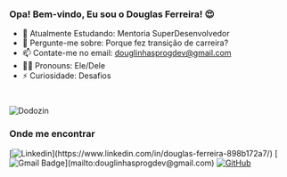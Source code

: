 ### Opa! Bem-vindo, Eu sou o Douglas Ferreira! 😍

- 🌱 Atualmente Estudando: Mentoria SuperDesenvolvedor
- 💬 Pergunte-me sobre: Porque fez transição de carreira?
- 📫 Contate-me no email: douglinhasprogdev@gmail.com
- 🎃🦁 Pronouns: Ele/Dele
- ⚡ Curiosidade: Desafios
  
###

<div>

</div>  

<div style="display: inline_block"><br>
  <img allgn="right" alt="Dodozin" src="https://cdn.discordapp.com/attachments/1229078372882055262/1229082916819042436/Untitled_Made_with_FlexClip.gif?ex=662e63aa&is=661beeaa&hm=b00ac04b9b4483c6e5642bb15b9b40e4e91ef4e705684ef8e09621f026e3a216&">
</div>

### Onde me encontrar

[![Linkedin](https://img.shields.io/badge/-DouglasFerreira-blue?style=flat-square&logo=Linkedin&logoColor=white&link=(https://www.linkedin.com/in/douglas-ferreira-898b172a7/))](https://www.linkedin.com/in/douglas-ferreira-898b172a7/)
[![Gmail Badge](https://img.shields.io/badge/-douglinhasprogdev@gmail.com-006bed?style=flat-square&logo=Gmail&logoColor=red&link=mailto:[douglinhasprogdev@gmail.com](https://mail.google.com/mail/u/1/#inbox))](mailto:douglinhasprogdev@gmail.com)
[![GitHub](https://img.shields.io/github/followers/DouglinhasFerreira?label=follow&style=social)](https://github.com/DouglinhasFerreira)
